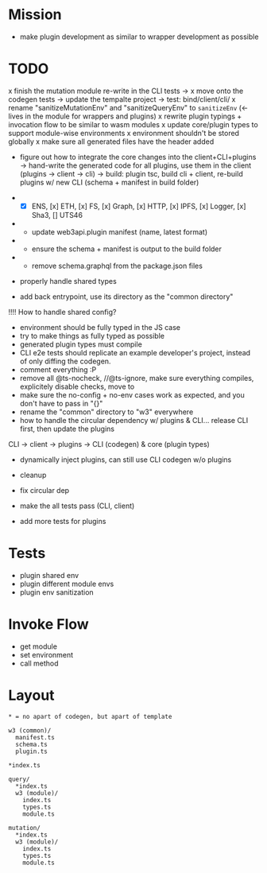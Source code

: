 # Mission
- make plugin development as similar to wrapper development as possible

# TODO
x finish the mutation module re-write in the CLI tests ->
x move onto the codegen tests -> update the tempalte project -> test: bind/client/cli/
x rename "sanitizeMutationEnv" and "sanitizeQueryEnv" to `sanitizeEnv` (<- lives in the module for wrappers and plugins)
x rewrite plugin typings + invocation flow to be similar to wasm modules
x update core/plugin types to support module-wise environments
x environment shouldn't be stored globally
x make sure all generated files have the header added

- figure out how to integrate the core changes into the client+CLI+plugins
-> hand-write the generated code for all plugins, use them in the client (plugins -> client -> cli)
-> build: plugin tsc, build cli + client, re-build plugins w/ new CLI (schema + manifest in build folder)
- - [x] ENS, [x] ETH, [x] FS, [x] Graph, [x] HTTP, [x] IPFS, [x] Logger, [x] Sha3, [] UTS46
- - update web3api.plugin manifest (name, latest format)
- - ensure the schema + manifest is output to the build folder
- - remove schema.graphql from the package.json files

- properly handle shared types
- add back entrypoint, use its directory as the "common directory"

!!!! How to handle shared config?


- environment should be fully typed in the JS case
- try to make things as fully typed as possible
- generated plugin types must compile
- CLI e2e tests should replicate an example developer's project, instead of only diffing the codegen.
- comment everything :P
- remove all @ts-nocheck, //@ts-ignore, make sure everything compiles, explicitely disable checks, move to
- make sure the no-config + no-env cases work as expected, and you don't have to pass in "{}"
- rename the "common" directory to "w3" everywhere
- how to handle the circular dependency w/ plugins & CLI... release CLI first, then update the plugins

CLI -> client -> plugins -> CLI (codegen) & core (plugin types)
- dynamically inject plugins, can still use CLI codegen w/o plugins

- cleanup
- fix circular dep
- make the all tests pass (CLI, client)
- add more tests for plugins

# Tests
- plugin shared env
- plugin different module envs
- plugin env sanitization

# Invoke Flow
- get module
- set environment
- call method

# Layout
```
* = no apart of codegen, but apart of template

w3 (common)/
  manifest.ts
  schema.ts
  plugin.ts

*index.ts

query/
  *index.ts
  w3 (module)/
    index.ts
    types.ts
    module.ts

mutation/
  *index.ts
  w3 (module)/
    index.ts
    types.ts
    module.ts
```